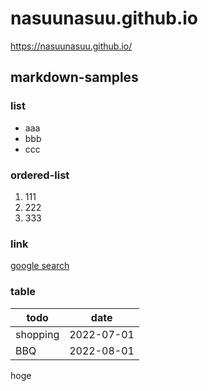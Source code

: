 # nasuunasuu.github.io

https://nasuunasuu.github.io/

## markdown-samples

### list

- aaa
- bbb
- ccc

### ordered-list

1. 111
1. 222
1. 333

### link

[google search](https:google.com)

### table

| todo    | date        |
|---------|-------------|
| shopping| 2022-07-01  |
| BBQ     | 2022-08-01  |

hoge